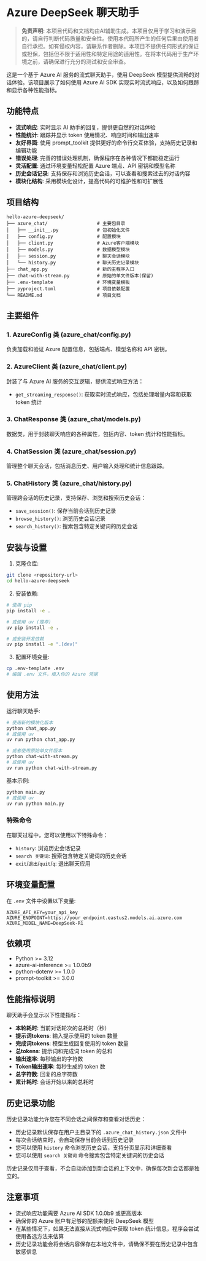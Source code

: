 # Azure DeepSeek 聊天助手

> **免责声明**: 本项目代码和文档均由AI辅助生成。本项目仅用于学习和演示目的，请自行判断代码质量和安全性。使用本代码所产生的任何后果由使用者自行承担。如有侵权内容，请联系作者删除。本项目不提供任何形式的保证或担保，包括但不限于适用性和特定用途的适用性。在将本代码用于生产环境之前，请确保进行充分的测试和安全审查。

这是一个基于 Azure AI 服务的流式聊天助手，使用 DeepSeek 模型提供流畅的对话体验。该项目展示了如何使用 Azure AI SDK 实现实时流式响应，以及如何跟踪和显示各种性能指标。

## 功能特点

- **流式响应**: 实时显示 AI 助手的回复，提供更自然的对话体验
- **性能统计**: 跟踪并显示 token 使用情况、响应时间和输出速率
- **友好界面**: 使用 prompt_toolkit 提供更好的命令行交互体验，支持历史记录和编辑功能
- **错误处理**: 完善的错误处理机制，确保程序在各种情况下都能稳定运行
- **灵活配置**: 通过环境变量轻松配置 Azure 端点、API 密钥和模型名称
- **历史会话记录**: 支持保存和浏览历史会话，可以查看和搜索过去的对话内容
- **模块化结构**: 采用模块化设计，提高代码的可维护性和可扩展性

## 项目结构

```
hello-azure-deepseek/
├── azure_chat/                  # 主要包目录
│   ├── __init__.py              # 包初始化文件
│   ├── config.py                # 配置模块
│   ├── client.py                # Azure客户端模块
│   ├── models.py                # 数据模型模块
│   ├── session.py               # 聊天会话模块
│   └── history.py               # 聊天历史记录模块
├── chat_app.py                  # 新的主程序入口
├── chat-with-stream.py          # 原始的单文件版本(保留)
├── .env-template                # 环境变量模板
├── pyproject.toml               # 项目依赖配置
└── README.md                    # 项目文档
```

## 主要组件

### 1. AzureConfig 类 (azure_chat/config.py)
负责加载和验证 Azure 配置信息，包括端点、模型名称和 API 密钥。

### 2. AzureClient 类 (azure_chat/client.py)
封装了与 Azure AI 服务的交互逻辑，提供流式响应方法：
- `get_streaming_response()`: 获取实时流式响应，包括处理增量内容和获取 token 统计

### 3. ChatResponse 类 (azure_chat/models.py)
数据类，用于封装聊天响应的各种属性，包括内容、token 统计和性能指标。

### 4. ChatSession 类 (azure_chat/session.py)
管理整个聊天会话，包括消息历史、用户输入处理和统计信息跟踪。

### 5. ChatHistory 类 (azure_chat/history.py)
管理跨会话的历史记录，支持保存、浏览和搜索历史会话：
- `save_session()`: 保存当前会话到历史记录
- `browse_history()`: 浏览历史会话记录
- `search_history()`: 搜索包含特定关键词的历史会话

## 安装与设置

1. 克隆仓库:
```bash
git clone <repository-url>
cd hello-azure-deepseek
```

2. 安装依赖:
```bash
# 使用 pip
pip install -e .

# 或使用 uv (推荐)
uv pip install -e .

# 或安装开发依赖
uv pip install -e ".[dev]"
```

3. 配置环境变量:
```bash
cp .env-template .env
# 编辑 .env 文件，填入你的 Azure 凭据
```

## 使用方法

运行聊天助手:
```bash
# 使用新的模块化版本
python chat_app.py
# 或使用 uv
uv run python chat_app.py

# 或者使用原始单文件版本
python chat-with-stream.py
# 或使用 uv
uv run python chat-with-stream.py
```

基本示例:
```bash
python main.py
# 或使用 uv
uv run python main.py
```

### 特殊命令

在聊天过程中，您可以使用以下特殊命令：

- `history`: 浏览历史会话记录
- `search 关键词`: 搜索包含特定关键词的历史会话
- `exit`/`退出`/`quit`/`q`: 退出聊天应用

## 环境变量配置

在 `.env` 文件中设置以下变量:

```
AZURE_API_KEY=your_api_key
AZURE_ENDPOINT=https://your_endpoint.eastus2.models.ai.azure.com
AZURE_MODEL_NAME=DeepSeek-R1
```

## 依赖项

- Python >= 3.12
- azure-ai-inference >= 1.0.0b9
- python-dotenv >= 1.0.0
- prompt-toolkit >= 3.0.0

## 性能指标说明

聊天助手会显示以下性能指标：

- **本轮耗时**: 当前对话轮次的总耗时（秒）
- **提示词tokens**: 输入提示使用的 token 数量
- **完成词tokens**: 模型生成回复使用的 token 数量
- **总tokens**: 提示词和完成词 token 的总和
- **输出速率**: 每秒输出的字符数
- **Token输出速率**: 每秒生成的 token 数
- **总字符数**: 回复的总字符数
- **累计耗时**: 会话开始以来的总耗时

## 历史记录功能

历史记录功能允许您在不同会话之间保存和查看对话历史：

- 历史记录默认保存在用户主目录下的 `.azure_chat_history.json` 文件中
- 每次会话结束时，会自动保存当前会话到历史记录
- 您可以使用 `history` 命令浏览历史会话，支持分页显示和详细查看
- 您可以使用 `search 关键词` 命令搜索包含特定关键词的历史会话

历史记录仅用于查看，不会自动添加到新会话的上下文中，确保每次新会话都是独立的。

## 注意事项

- 流式响应功能需要 Azure AI SDK 1.0.0b9 或更高版本
- 确保你的 Azure 账户有足够的配额来使用 DeepSeek 模型
- 在某些情况下，如果无法直接从流式响应中获取 token 统计信息，程序会尝试使用备选方法来估算
- 历史记录功能会将会话内容保存在本地文件中，请确保不要在历史记录中包含敏感信息